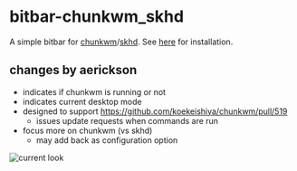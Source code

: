 # bitbar-chunkwm_skhd
A simple bitbar for [chunkwm](https://github.com/koekeishiya/chunkwm)/[skhd](https://github.com/koekeishiya/skhd). See [here](https://github.com/matryer/bitbar#installing-plugins) for installation.

## changes by aerickson

- indicates if chunkwm is running or not
- indicates current desktop mode
- designed to support https://github.com/koekeishiya/chunkwm/pull/519
  - issues update requests when commands are run
- focus more on chunkwm (vs skhd)
  - may add back as configuration option

![current look](https://content.evernote.com/shard/s74/sh/4181b659-9e1b-494d-aebc-a7b825760a10/e876c91950b088e4/res/6403b129-9733-4500-bf1f-215046131ead/skitch.png)
